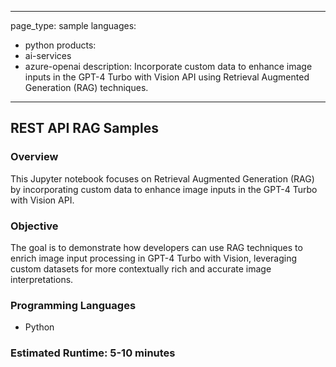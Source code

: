 
---
page_type: sample
languages:
- python
products:
- ai-services
- azure-openai
description: Incorporate custom data to enhance image inputs in the GPT-4 Turbo with Vision API using Retrieval Augmented Generation (RAG) techniques.
---

## REST API RAG Samples

### Overview

This Jupyter notebook focuses on Retrieval Augmented Generation (RAG) by incorporating custom data to enhance image inputs in the GPT-4 Turbo with Vision API.

### Objective

The goal is to demonstrate how developers can use RAG techniques to enrich image input processing in GPT-4 Turbo with Vision, leveraging custom datasets for more contextually rich and accurate image interpretations.

### Programming Languages
 - Python

### Estimated Runtime: 5-10 minutes